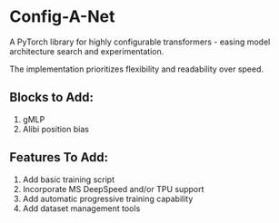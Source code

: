 # Config-A-Net
A PyTorch library for highly configurable transformers - easing model architecture search and experimentation.

The implementation prioritizes flexibility and readability over speed.
## Blocks to Add:
1. gMLP
2. Alibi position bias

## Features To Add:
1. Add basic training script
2. Incorporate MS DeepSpeed and/or TPU support
3. Add automatic progressive training capability
4. Add dataset management tools
